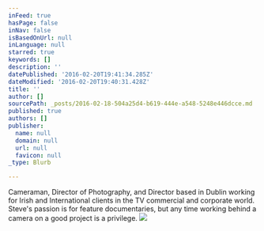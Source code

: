 ```yaml
---
inFeed: true
hasPage: false
inNav: false
isBasedOnUrl: null
inLanguage: null
starred: true
keywords: []
description: ''
datePublished: '2016-02-20T19:41:34.285Z'
dateModified: '2016-02-20T19:40:31.428Z'
title: ''
author: []
sourcePath: _posts/2016-02-18-504a25d4-b619-444e-a548-5248e446dcce.md
published: true
authors: []
publisher:
  name: null
  domain: null
  url: null
  favicon: null
_type: Blurb

---
```

Cameraman, Director of Photography, and Director based in Dublin working for Irish and International clients in the TV commercial and corporate world. Steve's passion is for feature documentaries, but any time working behind a camera on a good project is a privilege.
![](https://the-grid-user-content.s3-us-west-2.amazonaws.com/9db30520-8fa3-4056-a4e6-808d58534609.JPG)